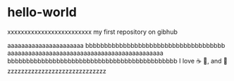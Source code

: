 # hello-world
xxxxxxxxxxxxxxxxxxxxxxxxx
my first repository on gibhub

aaaaaaaaaaaaaaaaaaaaaa
bbbbbbbbbbbbbbbbbbbbbbbbbbbbbbbbbbbbb
aaaaaaaaaaaaaaaaaaaaaaaaaaaaaaaaaaaaaaaaaaaaa
bbbbbbbbbbbbbbbbbbbbbbbbbbbbbbbbbbbbbbbbbbbbb
I love :coffee: :pizza:, and :dancer:
zzzzzzzzzzzzzzzzzzzzzzzzzzzzz
